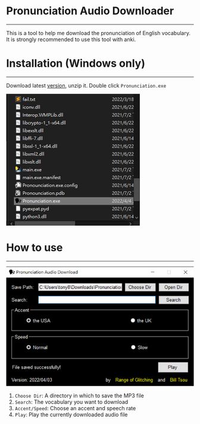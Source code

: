 # Pronunciation Audio Downloader

---

This is a tool to help me download the pronunciation of English vocabulary. It is strongly recommended to use this tool with anki.

# **Installation (Windows only)**

---

Download latest [version](https://github.com/RangeOfGlitching/Pronunciation_Audio_Downloader/releases/download/Release1.1.0/20220404.Pronunciation_Executable.zip), unzip it.  Double click `Pronunciation.exe` 

![alt text](https://github.com/RangeOfGlitching/Pronunciation_Audio_Downloader/blob/master/img/PronuncationEXE.png?raw=true)

# How to use

---

![alt text](https://github.com/RangeOfGlitching/Pronunciation_Audio_Downloader/blob/master/img/GUI.png?raw=true)

1. `Choose Dir`:  A directory in which to save the MP3 file
2. `Search`: The vocabulary you want to download
3. `Accent/Speed`: Choose an accent and speech rate
4. `Play`:  Play the currently downloaded audio file